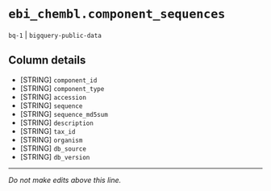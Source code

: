 # `ebi_chembl.component_sequences`
`bq-1` | `bigquery-public-data`

## Column details
* [STRING]    `component_id`
* [STRING]    `component_type`
* [STRING]    `accession`
* [STRING]    `sequence`
* [STRING]    `sequence_md5sum`
* [STRING]    `description`
* [STRING]    `tax_id`
* [STRING]    `organism`
* [STRING]    `db_source`
* [STRING]    `db_version`

-------------------------------------------------------------------------------
*Do not make edits above this line.*
